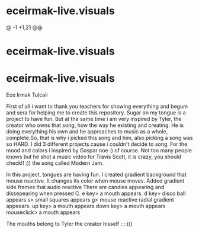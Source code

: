 # eceirmak-live.visuals

@ -1 +1,21 @@
# eceirmak-live.visuals
# eceirmak-live.visuals

Ece Irmak Tulcali

First of all i want to thank you teachers for showing everything and begum and sera for helping me to create this repository. 
Sugar on my tongue is a project to have fun. But at the same time i am very inspired by Tyler, the creator who owns that song, how the way he existing and creating. He is doing everything his own and he approaches to music as a whole, complete.So, that is why i picked this song and him, also picking a song was so HARD. I did 3 different projects cause i couldn't decide to song. For the mood and colors i inspired by Gaspar noe :) of course. Not too many people knows but he shot a music video for Travis Scott, it is crazy, you should check!! :)) the song called Modern Jam.


In this project, tongues are having fun. 
I created gradient background that mouse reactive. It changes its color when mouse moves.
Added gradient side frames that audio reactive
There are candies appearing and dissepearing when pressed C.
e key> a mouth appears.
d key> disco ball appears
s> small squares appears
g> mouse reactive radial gradient appeears.
up key> a mouth appears
down key> a mouth appears
mouseclick> a mouth appears

The mouths belong to Tyler the creator hisself ::::)))
